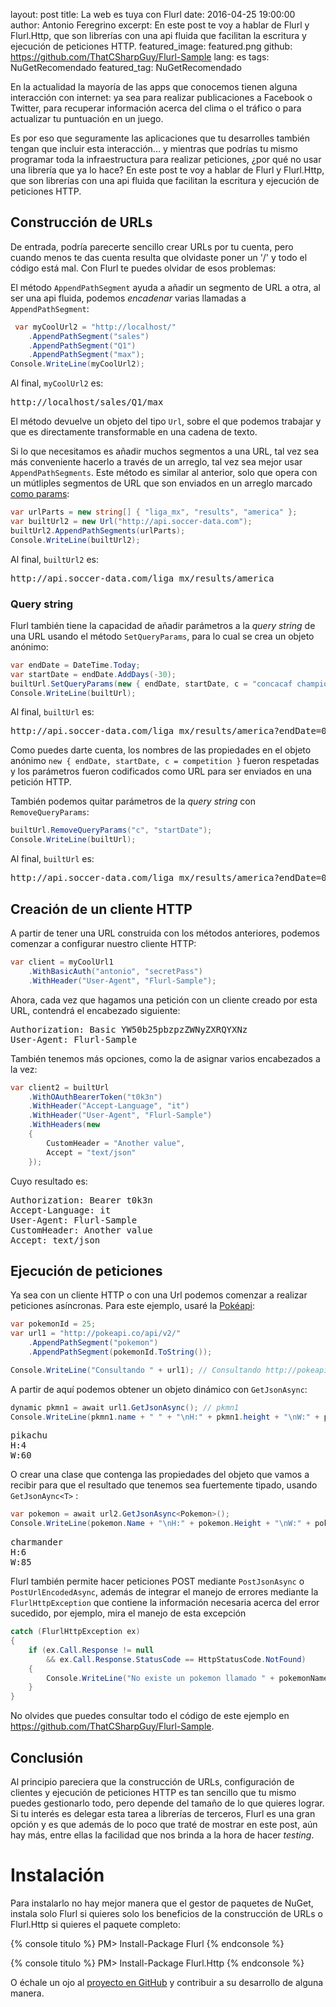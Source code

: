 layout: post
title: La web es tuya con Flurl
date: 2016-04-25 19:00:00
author: Antonio Feregrino
excerpt: En este post te voy a hablar de Flurl y Flurl.Http, que son librerías con una api fluida que facilitan la escritura y ejecución de peticiones HTTP.
featured_image: featured.png
github: https://github.com/ThatCSharpGuy/Flurl-Sample
lang: es
tags: NuGetRecomendado
featured_tag: NuGetRecomendado

En la actualidad la mayoría de las apps que conocemos tienen alguna interacción con internet: ya sea para realizar publicaciones a Facebook o Twitter, para recuperar información acerca del clima o el tráfico o para actualizar tu puntuación en un juego.

Es por eso que seguramente las aplicaciones que tu desarrolles también tengan que incluir esta interacción... y mientras que podrías tu mismo programar toda la infraestructura para realizar peticiones, ¿por qué no usar una librería que ya lo hace? En este post te voy a hablar de Flurl y Flurl.Http, que son librerías con una api fluida que facilitan la escritura y ejecución de peticiones HTTP.

## Construcción de URLs  
De entrada, podría parecerte sencillo crear URLs por tu cuenta, pero cuando menos te das cuenta resulta que olvidaste poner un '/' y todo el código está mal. Con Flurl te puedes olvidar de esos problemas:

El método `AppendPathSegment` ayuda a añadir un segmento de URL a otra, al ser una api fluida, podemos *encadenar* varias llamadas a `AppendPathSegment`:

```csharp  
 var myCoolUrl2 = "http://localhost/"
    .AppendPathSegment("sales")
    .AppendPathSegment("Q1")
    .AppendPathSegment("max");
Console.WriteLine(myCoolUrl2);
```  

Al final, `myCoolUrl2` es:

<pre>
http://localhost/sales/Q1/max
</pre> 

El método devuelve un objeto del tipo `Url`, sobre el que podemos trabajar y que es directamente transformable en una cadena de texto.

Si lo que necesitamos es añadir muchos segmentos a una URL, tal vez sea más conveniente hacerlo a través de un arreglo, tal vez sea mejor usar `AppendPathSegments`. Este método es similar al anterior, solo que opera con un mútliples segmentos de URL que son enviados en un arreglo marcado <a href="/params-c-sharp">como params</a>:

```csharp  
var urlParts = new string[] { "liga_mx", "results", "america" };
var builtUrl2 = new Url("http://api.soccer-data.com");
builtUrl2.AppendPathSegments(urlParts);
Console.WriteLine(builtUrl2);
```  

Al final, `builtUrl2` es:

<pre>
http://api.soccer-data.com/liga_mx/results/america
</pre> 

### Query string
Flurl también tiene la capacidad de añadir parámetros a la *query string* de una URL usando el método `SetQueryParams`, para lo cual se crea un objeto anónimo:

```csharp  
var endDate = DateTime.Today;
var startDate = endDate.AddDays(-30);
builtUrl.SetQueryParams(new { endDate, startDate, c = "concacaf champions league" });
Console.WriteLine(builtUrl);
```

Al final, `builtUrl` es:

<pre>
http://api.soccer-data.com/liga_mx/results/america?endDate=04%2F25%2F2016%2000%3A00%3A00&startDate=03%2F26%2F2016%2000%3A00%3A00&c=concacaf%20champions%20league
</pre> 

Como puedes darte cuenta, los nombres de las propiedades en el objeto anónimo `new { endDate, startDate, c = competition }` fueron respetadas y los parámetros fueron codificados como URL para ser enviados en una petición HTTP.

También podemos quitar parámetros de la *query string* con `RemoveQueryParams`:

```csharp  
builtUrl.RemoveQueryParams("c", "startDate");
Console.WriteLine(builtUrl);
```

Al final, `builtUrl` es:

<pre>
http://api.soccer-data.com/liga_mx/results/america?endDate=04%2F25%2F2016%2000%3A00%3A00
</pre> 

## Creación de un cliente HTTP
A partir de tener una URL construida con los métodos anteriores, podemos comenzar a configurar nuestro cliente HTTP:

```csharp  
var client = myCoolUrl1
    .WithBasicAuth("antonio", "secretPass")
    .WithHeader("User-Agent", "Flurl-Sample");
```

Ahora, cada vez que hagamos una petición con un cliente creado por esta URL, contendrá el encabezado siguiente:

<pre>
Authorization: Basic YW50b25pbzpzZWNyZXRQYXNz  
User-Agent: Flurl-Sample
</pre> 

También tenemos más opciones, como la de asignar varios encabezados a la vez:

```csharp  
var client2 = builtUrl
    .WithOAuthBearerToken("t0k3n")
    .WithHeader("Accept-Language", "it")
    .WithHeader("User-Agent", "Flurl-Sample")
    .WithHeaders(new
    {
        CustomHeader = "Another value",
        Accept = "text/json"
    });
```

Cuyo resultado es:

<pre>
Authorization: Bearer t0k3n  
Accept-Language: it  
User-Agent: Flurl-Sample  
CustomHeader: Another value  
Accept: text/json  
</pre> 

## Ejecución de peticiones
Ya sea con un cliente HTTP o con una Url podemos comenzar a realizar peticiones asíncronas. Para este ejemplo, usaré la <a href="http://pokeapi.co/" target="_blank">Pokéapi</a>:

```csharp  
var pokemonId = 25;
var url1 = "http://pokeapi.co/api/v2/"
    .AppendPathSegment("pokemon")
    .AppendPathSegment(pokemonId.ToString());

Console.WriteLine("Consultando " + url1); // Consultando http://pokeapi.co/api/v2/pokemon/25
```

A partir de aquí podemos obtener un objeto dinámico con `GetJsonAsync`:

```csharp  
dynamic pkmn1 = await url1.GetJsonAsync(); // pkmn1 
Console.WriteLine(pkmn1.name + " " + "\nH:" + pkmn1.height + "\nW:" + pkmn1.weight + "\n");
```

<pre>
pikachu
H:4
W:60
</pre>

O crear una clase que contenga las propiedades del objeto que vamos a recibir para que el resultado que tenemos sea fuertemente tipado, usando `GetJsonAync<T>` :

```csharp  
var pokemon = await url2.GetJsonAsync<Pokemon>();
Console.WriteLine(pokemon.Name + "\nH:" + pokemon.Height + "\nW:" + pokemon.Weight + "\n");
```

<pre>
charmander
H:6
W:85
</pre>

Flurl también permite hacer peticiones POST mediante `PostJsonAsync` o `PostUrlEncodedAsync`, además de integrar el manejo de errores mediante la `FlurlHttpException` que contiene la información necesaria acerca del error sucedido, por ejemplo, mira el manejo de esta excepción

```csharp  
catch (FlurlHttpException ex)
{
    if (ex.Call.Response != null
        && ex.Call.Response.StatusCode == HttpStatusCode.NotFound)
    {
        Console.WriteLine("No existe un pokemon llamado " + pokemonName);
    }
}
```


No olvides que puedes consultar todo el código de este ejemplo en <a href="https://github.com/ThatCSharpGuy/Flurl-Sample" target="_blank">https://github.com/ThatCSharpGuy/Flurl-Sample</a>.


## Conclusión
Al principio pareciera que la construcción de URLs, configuración de clientes y ejecución de peticiones HTTP es tan sencillo que tu mismo puedes gestionarlo todo, pero depende del tamaño de lo que quieres lograr. Si tu interés es delegar esta tarea a librerías de terceros, Flurl es una gran opción y es que además de lo poco que traté de mostrar en este post, aún hay más, entre ellas la facilidad que nos brinda a la hora de hacer *testing*.
 
# Instalación  
Para instalarlo no hay mejor manera que el gestor de paquetes de NuGet, instala solo Flurl si quieres solo los beneficios de la construcción de URLs o Flurl.Http si quieres el paquete completo:

{% console titulo %}
PM> Install-Package Flurl
{% endconsole %}

{% console titulo %}
PM> Install-Package Flurl.Http
{% endconsole %}

O échale un ojo al <a href="https://github.com/tmenier/Flurl" target="_blank" rel="nofollow">proyecto en GitHub</a> y contribuir a su desarrollo de alguna manera.